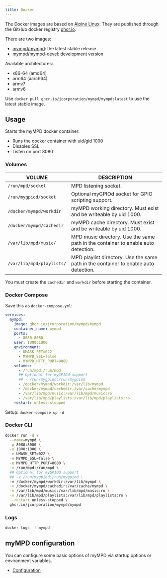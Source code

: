 ```yaml
---
title: Docker
---
```


The Docker images are based on [Alpine Linux](https://alpinelinux.org). They are published through the GitHub docker registry [ghcr.io](https://github.com/jcorporation?tab=packages).

There are two images:

- [mympd/mympd](https://github.com/users/jcorporation/packages/container/package/mympd%2Fmympd): the latest stable release
- [mympd/mympd-devel](https://github.com/users/jcorporation/packages/container/package/mympd%2Fmympd-devel): development version

Available architectures:

- x86-64 (amd64)
- arm64 (aarch64)
- armv7
- armv6

Use `docker pull ghcr.io/jcorporation/mympd/mympd:latest` to use the latest stable image.

## Usage

Starts the myMPD docker container:

- Runs the docker container with uid/gid 1000
- Disables SSL
- Listen on port 8080

### Volumes

| VOLUME | DESCRIPTION |
| ------ | ----------- |
| `/run/mpd/socket` | MPD listening socket. |
| `/run/mygpiod/socket` | Optional myGPIOd socket for GPIO scripting support. |
| `/docker/mympd/workdir` | myMPD working directory. Must exist and be writeable by uid 1000. |
| `/docker/mympd/cachedir` | myMPD cache directory. Must exist and be writeable by uid 1000. |
| `/var/lib/mpd/music/` | MPD music directory. Use the same path in the container to enable auto detection. |
| `/var/lib/mpd/playlists/` | MPD playlist directory. Use the same path in the container to enable auto detection. |

You must create the `cachedir` and `workdir` before starting the container.

### Docker Compose

Save this as `docker-compose.yml`:

```yaml
services:
  mympd:
    image: ghcr.io/jcorporation/mympd/mympd
    container_name: mympd
    ports:
      - 8080:8080
    user: 1000:1000
    environment:
      - UMASK_SET=022
      - MYMPD_SSL=false
      - MYMPD_HTTP_PORT=8080
    volumes:
      - /run/mpd:/run/mpd
      ## Optional for myGPIOd support
      ## - /run/mygpiod:/run/mygpiod
      - /docker/mympd/workdir:/var/lib/mympd
      - /docker/mympd/cachedir:/var/cache/mympd
      - /var/lib/mpd/music:/var/lib/mpd/music:ro
      - /var/lib/mpd/playlists:/var/lib/mpd/playlists:ro
    restart: unless-stopped
```

Setup: `docker-compose up -d`

### Docker CLI

```sh
docker run -d \
  --name=mympd \
  -p 8080:8080 \
  -u 1000:1000 \
  -e UMASK_SET=022 \
  -e MYMPD_SSL=false \
  -e MYMPD_HTTP_PORT=8080 \
  -v /run/mpd:/run/mpd \
  ## Optional for myGPIOd support
  ## -v /run/mygpiod:/run/mygpiod \
  -v /docker/mympd/workdir:/var/lib/mympd \
  -v /docker/mympd/cachedir:/var/cache/mympd \
  -v /var/lib/mpd/music:/var/lib/mpd/music:ro \
  -v /var/lib/mpd/playlists:/var/lib/mpd/playlists:ro \
  --restart unless-stopped \
  ghcr.io/jcorporation/mympd/mympd
```

### Logs

```sh
docker logs -f mympd
```

## myMPD configuration

You can configure some basic options of myMPD via startup options or environment variables.

- [Configuration](../020-configuration/index.md)
